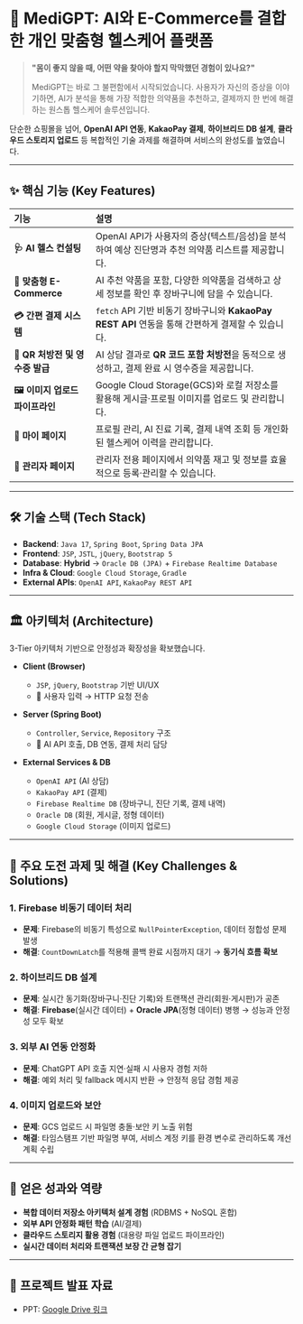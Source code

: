 # 🤖 MediGPT: AI와 E-Commerce를 결합한 개인 맞춤형 헬스케어 플랫폼

> **"몸이 좋지 않을 때, 어떤 약을 찾아야 할지 막막했던 경험이 있나요?"**
>
> MediGPT는 바로 그 불편함에서 시작되었습니다. 사용자가 자신의 증상을 이야기하면, AI가 분석을 통해 가장 적합한 의약품을 추천하고, 결제까지 한 번에 해결하는 원스톱 헬스케어 솔루션입니다.

단순한 쇼핑몰을 넘어, **OpenAI API 연동**, **KakaoPay 결제**, **하이브리드 DB 설계**, **클라우드 스토리지 업로드** 등 복합적인 기술 과제를 해결하며 서비스의 완성도를 높였습니다.

---

## ✨ 핵심 기능 (Key Features)

| 기능 | 설명 |
| :--- | :--- |
| **🩺 AI 헬스 컨설팅** | OpenAI API가 사용자의 증상(텍스트/음성)을 분석하여 예상 진단명과 추천 의약품 리스트를 제공합니다. |
| **💊 맞춤형 E-Commerce** | AI 추천 약품을 포함, 다양한 의약품을 검색하고 상세 정보를 확인 후 장바구니에 담을 수 있습니다. |
| **💳 간편 결제 시스템** | `fetch` API 기반 비동기 장바구니와 **KakaoPay REST API** 연동을 통해 간편하게 결제할 수 있습니다. |
| **🧾 QR 처방전 및 영수증 발급** | AI 상담 결과로 **QR 코드 포함 처방전**을 동적으로 생성하고, 결제 완료 시 영수증을 제공합니다. |
| **🖼️ 이미지 업로드 파이프라인** | Google Cloud Storage(GCS)와 로컬 저장소를 활용해 게시글·프로필 이미지를 업로드 및 관리합니다. |
| **👤 마이 페이지** | 프로필 관리, AI 진료 기록, 결제 내역 조회 등 개인화된 헬스케어 이력을 관리합니다. |
| **🔐 관리자 페이지** | 관리자 전용 페이지에서 의약품 재고 및 정보를 효율적으로 등록·관리할 수 있습니다. |

---

## 🛠️ 기술 스택 (Tech Stack)

- **Backend**: `Java 17`, `Spring Boot`, `Spring Data JPA`
- **Frontend**: `JSP`, `JSTL`, `jQuery`, `Bootstrap 5`
- **Database**: **Hybrid** → `Oracle DB (JPA)` + `Firebase Realtime Database`
- **Infra & Cloud**: `Google Cloud Storage`, `Gradle`
- **External APIs**: `OpenAI API`, `KakaoPay REST API`

---

## 🏛️ 아키텍처 (Architecture)

3-Tier 아키텍처 기반으로 안정성과 확장성을 확보했습니다.

- **Client (Browser)**  
  - `JSP`, `jQuery`, `Bootstrap` 기반 UI/UX  
  - 💬 사용자 입력 → HTTP 요청 전송

- **Server (Spring Boot)**  
  - `Controller`, `Service`, `Repository` 구조  
  - 🔄 AI API 호출, DB 연동, 결제 처리 담당

- **External Services & DB**  
  - `OpenAI API` (AI 상담)  
  - `KakaoPay API` (결제)  
  - `Firebase Realtime DB` (장바구니, 진단 기록, 결제 내역)  
  - `Oracle DB` (회원, 게시글, 정형 데이터)  
  - `Google Cloud Storage` (이미지 업로드)

---

## 🚀 주요 도전 과제 및 해결 (Key Challenges & Solutions)

### 1. Firebase 비동기 데이터 처리
- **문제**: Firebase의 비동기 특성으로 `NullPointerException`, 데이터 정합성 문제 발생  
- **해결**: `CountDownLatch`를 적용해 콜백 완료 시점까지 대기 → **동기식 흐름 확보**

### 2. 하이브리드 DB 설계
- **문제**: 실시간 동기화(장바구니·진단 기록)와 트랜잭션 관리(회원·게시판)가 공존  
- **해결**: **Firebase**(실시간 데이터) + **Oracle JPA**(정형 데이터) 병행 → 성능과 안정성 모두 확보

### 3. 외부 AI 연동 안정화
- **문제**: ChatGPT API 호출 지연·실패 시 사용자 경험 저하  
- **해결**: 예외 처리 및 fallback 메시지 반환 → 안정적 응답 경험 제공

### 4. 이미지 업로드와 보안
- **문제**: GCS 업로드 시 파일명 충돌·보안 키 노출 위험  
- **해결**: 타임스탬프 기반 파일명 부여, 서비스 계정 키를 환경 변수로 관리하도록 개선 계획 수립

---

## 📌 얻은 성과와 역량
- **복합 데이터 저장소 아키텍처 설계 경험** (RDBMS + NoSQL 혼합)  
- **외부 API 안정화 패턴 학습** (AI/결제)  
- **클라우드 스토리지 활용 경험** (대용량 파일 업로드 파이프라인)  
- **실시간 데이터 처리와 트랜잭션 보장 간 균형 잡기**

---
## 🔗 프로젝트 발표 자료

- PPT: [Google Drive 링크](https://docs.google.com/presentation/d/1wG2FHeyEW350UyAKzOqkMH4JoF5_foQl/edit?usp=sharing&ouid=116787431230251141749&rtpof=true&sd=true)
